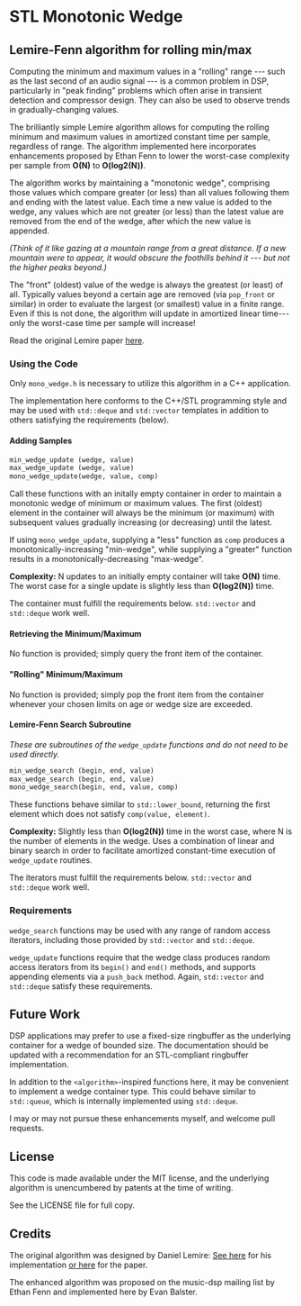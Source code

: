 # STL Monotonic Wedge

## Lemire-Fenn algorithm for rolling min/max

Computing the minimum and maximum values in a "rolling" range --- such as the last second of an audio signal --- is a common problem in DSP, particularly in "peak finding" problems which often arise in transient detection and compressor design.  They can also be used to observe trends in gradually-changing values.

The brilliantly simple Lemire algorithm allows for computing the rolling minimum and maximum values in amortized constant time per sample, regardless of range.  The algorithm implemented here incorporates enhancements proposed by Ethan Fenn to lower the worst-case complexity per sample from **O(N)** to **O(log2(N))**.

The algorithm works by maintaining a "monotonic wedge", comprising those values which compare greater (or less) than all values following them and ending with the latest value.  Each time a new value is added to the wedge, any values which are not greater (or less) than the latest value are removed from the end of the wedge, after which the new value is appended.

_(Think of it like gazing at a mountain range from a great distance.  If a new mountain were to appear, it would obscure the foothills behind it --- but not the higher peaks beyond.)_

The "front" (oldest) value of the wedge is always the greatest (or least) of all.  Typically values beyond a certain age are removed (via `pop_front` or similar) in order to evaluate the largest (or smallest) value in a finite range.  Even if this is not done, the algorithm will update in amortized linear time---only the worst-case time per sample will increase!

Read the original Lemire paper [here](https://arxiv.org/abs/cs/0610046).


### Using the Code

Only `mono_wedge.h` is necessary to utilize this algorithm in a C++ application.

The implementation here conforms to the C++/STL programming style and may be used with `std::deque` and `std::vector` templates in addition to others satisfying the requirements (below).

#### Adding Samples

```python
min_wedge_update (wedge, value)
max_wedge_update (wedge, value)
mono_wedge_update(wedge, value, comp)
```

Call these functions with an initally empty container in order to maintain a monotonic wedge of minimum or maximum values.  The first (oldest) element in the container will always be the minimum (or maximum) with subsequent values gradually increasing (or decreasing) until the latest.

If using `mono_wedge_update`, supplying a "less" function as `comp` produces a monotonically-increasing "min-wedge", while supplying a "greater" function results in a monotonically-decreasing "max-wedge".

**Complexity:**  N updates to an initially empty container will take **O(N)** time.  The worst case for a single update is slightly less than **O(log2(N))** time.

The container must fulfill the requirements below.  `std::vector` and `std::deque` work well.

#### Retrieving the Minimum/Maximum

No function is provided; simply query the front item of the container.

#### "Rolling" Minimum/Maximum

No function is provided; simply pop the front item from the container whenever your chosen limits on age or wedge size are exceeded.

#### Lemire-Fenn Search Subroutine

_These are subroutines of the `wedge_update` functions and do not need to be used directly._

```python
min_wedge_search (begin, end, value)
max_wedge_search (begin, end, value)
mono_wedge_search(begin, end, value, comp)
```

These functions behave similar to `std::lower_bound`, returning the first element which does not satisfy `comp(value, element)`.

**Complexity:**  Slightly less than **O(log2(N))** time in the worst case, where N is the number of elements in the wedge.  Uses a combination of linear and binary search in order to facilitate amortized constant-time execution of `wedge_update` routines.

The iterators must fulfill the requirements below.  `std::vector` and `std::deque` work well.


### Requirements

`wedge_search` functions may be used with any range of random access iterators, including those provided by `std::vector` and `std::deque`.

`wedge_update` functions require that the wedge class produces random access iterators from its `begin()` and `end()` methods, and supports appending elements via a `push_back` method.  Again, `std::vector` and `std::deque` satisfy these requirements.


## Future Work

DSP applications may prefer to use a fixed-size ringbuffer as the underlying container for a wedge of bounded size.  The documentation should be updated with a recommendation for an STL-compliant ringbuffer implementation.

In addition to the `<algorithm>`-inspired functions here, it may be convenient to implement a wedge container type.  This could behave similar to `std::queue`, which is internally implemented using `std::deque`.

I may or may not pursue these enhancements myself, and welcome pull requests.


## License

This code is made available under the MIT license, and the underlying algorithm is unencumbered by patents at the time of writing.

See the LICENSE file for full copy.


## Credits

The original algorithm was designed by Daniel Lemire:  [See here](https://github.com/lemire/runningmaxmin) for his implementation [or here](https://arxiv.org/abs/cs/0610046) for the paper.

The enhanced algorithm was proposed on the music-dsp mailing list by Ethan Fenn and implemented here by Evan Balster.
